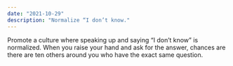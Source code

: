 ```yaml
---
date: "2021-10-29"
description: "Normalize “I don’t know."
---
```


Promote a culture where speaking up and saying “I don’t know” is normalized. When you raise your hand and ask for the answer, chances are there are ten others around you who have the exact same question.
